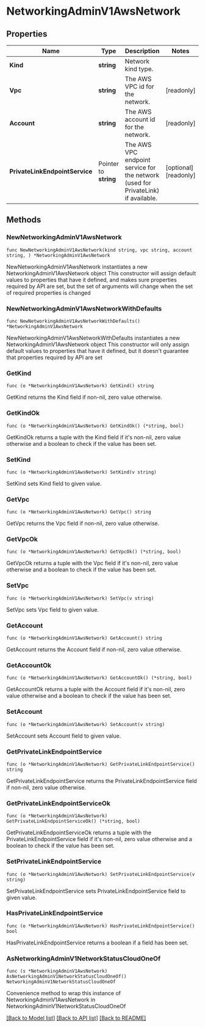 # NetworkingAdminV1AwsNetwork

## Properties

Name | Type | Description | Notes
------------ | ------------- | ------------- | -------------
**Kind** | **string** | Network kind type. | 
**Vpc** | **string** | The AWS VPC id for the network. | [readonly] 
**Account** | **string** | The AWS account id for the network. | [readonly] 
**PrivateLinkEndpointService** | Pointer to **string** | The AWS VPC endpoint service for the network (used for PrivateLink) if available. | [optional] [readonly] 

## Methods

### NewNetworkingAdminV1AwsNetwork

`func NewNetworkingAdminV1AwsNetwork(kind string, vpc string, account string, ) *NetworkingAdminV1AwsNetwork`

NewNetworkingAdminV1AwsNetwork instantiates a new NetworkingAdminV1AwsNetwork object
This constructor will assign default values to properties that have it defined,
and makes sure properties required by API are set, but the set of arguments
will change when the set of required properties is changed

### NewNetworkingAdminV1AwsNetworkWithDefaults

`func NewNetworkingAdminV1AwsNetworkWithDefaults() *NetworkingAdminV1AwsNetwork`

NewNetworkingAdminV1AwsNetworkWithDefaults instantiates a new NetworkingAdminV1AwsNetwork object
This constructor will only assign default values to properties that have it defined,
but it doesn't guarantee that properties required by API are set

### GetKind

`func (o *NetworkingAdminV1AwsNetwork) GetKind() string`

GetKind returns the Kind field if non-nil, zero value otherwise.

### GetKindOk

`func (o *NetworkingAdminV1AwsNetwork) GetKindOk() (*string, bool)`

GetKindOk returns a tuple with the Kind field if it's non-nil, zero value otherwise
and a boolean to check if the value has been set.

### SetKind

`func (o *NetworkingAdminV1AwsNetwork) SetKind(v string)`

SetKind sets Kind field to given value.


### GetVpc

`func (o *NetworkingAdminV1AwsNetwork) GetVpc() string`

GetVpc returns the Vpc field if non-nil, zero value otherwise.

### GetVpcOk

`func (o *NetworkingAdminV1AwsNetwork) GetVpcOk() (*string, bool)`

GetVpcOk returns a tuple with the Vpc field if it's non-nil, zero value otherwise
and a boolean to check if the value has been set.

### SetVpc

`func (o *NetworkingAdminV1AwsNetwork) SetVpc(v string)`

SetVpc sets Vpc field to given value.


### GetAccount

`func (o *NetworkingAdminV1AwsNetwork) GetAccount() string`

GetAccount returns the Account field if non-nil, zero value otherwise.

### GetAccountOk

`func (o *NetworkingAdminV1AwsNetwork) GetAccountOk() (*string, bool)`

GetAccountOk returns a tuple with the Account field if it's non-nil, zero value otherwise
and a boolean to check if the value has been set.

### SetAccount

`func (o *NetworkingAdminV1AwsNetwork) SetAccount(v string)`

SetAccount sets Account field to given value.


### GetPrivateLinkEndpointService

`func (o *NetworkingAdminV1AwsNetwork) GetPrivateLinkEndpointService() string`

GetPrivateLinkEndpointService returns the PrivateLinkEndpointService field if non-nil, zero value otherwise.

### GetPrivateLinkEndpointServiceOk

`func (o *NetworkingAdminV1AwsNetwork) GetPrivateLinkEndpointServiceOk() (*string, bool)`

GetPrivateLinkEndpointServiceOk returns a tuple with the PrivateLinkEndpointService field if it's non-nil, zero value otherwise
and a boolean to check if the value has been set.

### SetPrivateLinkEndpointService

`func (o *NetworkingAdminV1AwsNetwork) SetPrivateLinkEndpointService(v string)`

SetPrivateLinkEndpointService sets PrivateLinkEndpointService field to given value.

### HasPrivateLinkEndpointService

`func (o *NetworkingAdminV1AwsNetwork) HasPrivateLinkEndpointService() bool`

HasPrivateLinkEndpointService returns a boolean if a field has been set.


### AsNetworkingAdminV1NetworkStatusCloudOneOf

`func (s *NetworkingAdminV1AwsNetwork) AsNetworkingAdminV1NetworkStatusCloudOneOf() NetworkingAdminV1NetworkStatusCloudOneOf`

Convenience method to wrap this instance of NetworkingAdminV1AwsNetwork in NetworkingAdminV1NetworkStatusCloudOneOf

[[Back to Model list]](../README.md#documentation-for-models) [[Back to API list]](../README.md#documentation-for-api-endpoints) [[Back to README]](../README.md)


